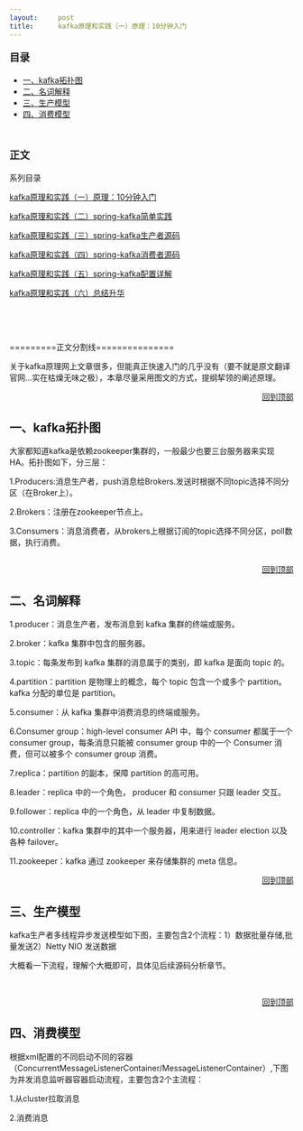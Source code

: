 ```yaml
---
layout:     post
title:      kafka原理和实践（一）原理：10分钟入门
---
```

<div id="article_content" class="article_content clearfix csdn-tracking-statistics" data-pid="blog" data-mod="popu_307" data-dsm="post">
								            <link rel="stylesheet" href="https://csdnimg.cn/release/phoenix/template/css/ck_htmledit_views-f76675cdea.css">
						<div class="htmledit_views" id="content_views">
                <div class="blogpost-body"><a></a><div><p style="font-size:18px;"><b>目录</b></p><ul><li><a href="#_label0" rel="nofollow">一、kafka拓扑图</a></li><li><a href="#_label1" rel="nofollow">二、名词解释</a></li><li><a href="#_label2" rel="nofollow">三、生产模型</a></li><li><a href="#_label3" rel="nofollow">四、消费模型</a></li></ul></div><p> </p><p style="font-size:18px;"><b>正文</b></p><p>系列目录</p>
<p><a class="singleposttitle" href="http://www.cnblogs.com/dennyzhangdd/p/7759869.html" rel="nofollow">kafka原理和实践（一）原理：10分钟入门</a></p>
<p><a href="http://www.cnblogs.com/dennyzhangdd/p/7759875.html" rel="nofollow">kafka原理和实践（二）spring-kafka简单实践</a></p>
<p><a class="singleposttitle" href="http://www.cnblogs.com/dennyzhangdd/p/7827564.html" rel="nofollow">kafka原理和实践（三）spring-kafka生产者源码</a></p>
<p><a href="http://www.cnblogs.com/dennyzhangdd/p/7759876.html" rel="nofollow">kafka原理和实践（四）spring-kafka消费者源码</a></p>
<p><a class="singleposttitle" href="http://www.cnblogs.com/dennyzhangdd/p/7834143.html" rel="nofollow">kafka原理和实践（五）spring-kafka配置详解</a></p>
<p><a href="http://www.cnblogs.com/dennyzhangdd/p/7759878.html" rel="nofollow">kafka原理和实践（六）总结升华</a></p>
<p> </p>
<p> </p>
<p>=========正文分割线===============</p>
<p>关于kafka原理网上文章很多，但能真正快速入门的几乎没有（要不就是原文翻译官网...实在枯燥无味之极），本章尽量采用图文的方式，提纲挈领的阐述原理。</p>
<div style="text-align:right;"><a href="#_labelTop" rel="nofollow">回到顶部</a><a></a></div><h2>一、kafka拓扑图</h2>
<p>大家都知道kafka是依赖zookeeper集群的，一般最少也要三台服务器来实现HA。拓扑图如下，分三层：</p>
<p>1.Producers:消息生产者，push消息给Brokers.发送时根据不同topic选择不同分区（在Broker上）。</p>
<p>2.Brokers：注册在zookeeper节点上。</p>
<p>3.Consumers：消息消费者，从brokers上根据订阅的topic选择不同分区，poll数据，执行消费。</p>
<p><img src="https://images2017.cnblogs.com/blog/584866/201711/584866-20171117093650374-1834235910.png" alt=""></p>
<div style="text-align:right;"><a href="#_labelTop" rel="nofollow">回到顶部</a><a></a></div><h2>二、名词解释</h2>
<p>1.producer：消息生产者，发布消息到 kafka 集群的终端或服务。</p>
<p>2.broker：kafka 集群中包含的服务器。</p>
<p>3.topic：每条发布到 kafka 集群的消息属于的类别，即 kafka 是面向 topic 的。</p>
<p>4.partition：partition 是物理上的概念，每个 topic 包含一个或多个 partition。kafka 分配的单位是 partition。</p>
<p>5.consumer：从 kafka 集群中消费消息的终端或服务。</p>
<p>6.Consumer group：high-level consumer API 中，每个 consumer 都属于一个 consumer group，每条消息只能被 consumer group 中的一个 Consumer 消费，但可以被多个 consumer group 消费。</p>
<p>7.replica：partition 的副本，保障 partition 的高可用。</p>
<p>8.leader：replica 中的一个角色， producer 和 consumer 只跟 leader 交互。</p>
<p>9.follower：replica 中的一个角色，从 leader 中复制数据。</p>
<p>10.controller：kafka 集群中的其中一个服务器，用来进行 leader election 以及 各种 failover。</p>
<p>11.zookeeper：kafka 通过 zookeeper 来存储集群的 meta 信息。</p>
<div style="text-align:right;"><a href="#_labelTop" rel="nofollow">回到顶部</a><a></a></div><h2>三、生产模型</h2>
<p>kafka生产者多线程异步发送模型如下图，主要包含2个流程：1）数据批量存储,批量发送2）Netty NIO 发送数据</p>
<p>大概看一下流程，理解个大概即可，具体见后续源码分析章节。</p>
<p> <img src="https://images2017.cnblogs.com/blog/584866/201711/584866-20171122161814993-837212513.png" alt=""></p>
<div style="text-align:right;"><a href="#_labelTop" rel="nofollow">回到顶部</a><a></a></div><h2>四、消费模型</h2>
<p>根据xml配置的不同启动不同的容器（ConcurrentMessageListenerContainer/MessageListenerContainer）,下图为并发消息监听器容器启动流程，主要包含2个主流程：</p>
<p>1.从cluster拉取消息</p>
<p>2.消费消息</p>
<p> <img src="https://images2017.cnblogs.com/blog/584866/201711/584866-20171123123259383-2005482311.png" alt=""></p></div>            </div>
                </div>